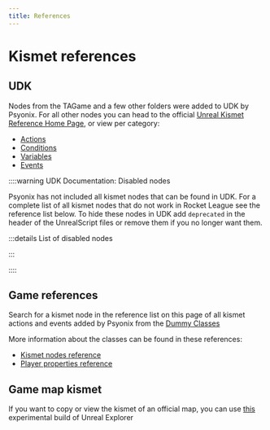 ```yaml
---
title: References
---
```

# Kismet references

## UDK

Nodes from the TAGame and a few other folders were added to UDK by Psyonix. For all other nodes you can head to the official [Unreal Kismet Reference Home Page](https://docs.unrealengine.com/udk/Three/KismetReference.html#Unreal%20Kismet%20Reference), or view per category:

- [Actions](https://docs.unrealengine.com/udk/Three/KismetReference.html#Actions)
- [Conditions](https://docs.unrealengine.com/udk/Three/KismetReference.html#Conditions)
- [Variables](https://docs.unrealengine.com/udk/Three/KismetReference.html#Variables)
- [Events](https://docs.unrealengine.com/udk/Three/KismetReference.html#Events)

::::warning UDK Documentation: Disabled nodes

Psyonix has not included all kismet nodes that can be found in UDK. For a complete list of all kismet nodes that do not work in Rocket League see the reference list below. To hide these nodes in UDK add `deprecated` in the header of the UnrealScript files or remove them if you no longer want them.

:::details List of disabled nodes
<!-- Span needed to give more space to the list -->
<span style="visibility: hidden"></span>
<KismetUpdatedList state="deleted" style="padding-top: 20px;" />
:::

::::

## Game references

Search for a kismet node in the reference list on this page of all kismet actions and events added by Psyonix from the [Dummy Classes](https://github.com/RocketLeagueMapmaking/RL-Dummy-Classes)

More information about the classes can be found in these references:

- [Kismet nodes reference](./../../resources/references/kismet/nodes.md)
- [Player properties reference](./../../resources/references/kismet/player.md)

## Game map kismet

If you want to copy or view the kismet of an official map, you can use [this](https://discord.com/channels/711882968200904715/713071168331972699/973280162483425290) experimental build of Unreal Explorer
